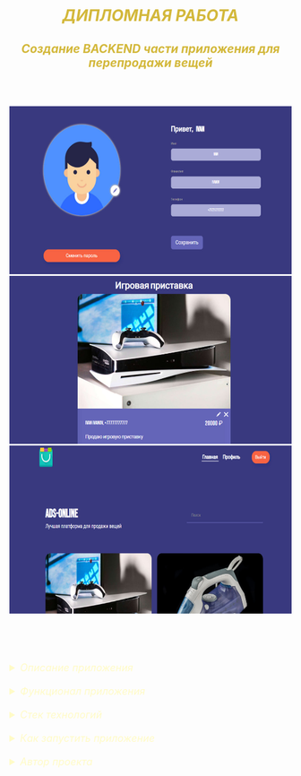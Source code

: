 [//]: # (Заголовки)
<div style="text-align: center; color: rgba(207,178,42,0.92);">

<h1>
<i> ДИПЛОМНАЯ РАБОТА </i>
</h1>

<h2>
<i> Создание BACKEND части приложения для перепродажи вещей </i>
</h2>

<br> <br>

</div>

[//]: # (Изображения)
<div style="text-align: center">

<img src="1.jpg" alt="Скриншот приложения" width="620" height="300"/>
<img src="2.jpg" alt="Скриншот приложения" width="620" height="300"/>
<img src="3.jpg" alt="Скриншот приложения" width="620" height="300"/>

<br> <br>

</div>

[//]: # (Тело)
<div style="font-size: large; color: #fffbc7;">

<br>

[//]: # (Описание)
<details>

<br> 

<summary>
<i> Описание приложения </i>
</summary>

<ul>

<li>

<span style="font-size: smaller; color: #6fbbac;">
<i> Приложение предназначено для опубликования авторизованными пользователями объявлений для последующей их перепродажи </i>
</span>

</li>

</ul>

</details>

<br>

[//]: # (Функионал)
<details>

<br> 

<summary>
<i> Функционал приложения </i>
</summary>

<ul>

<div style="font-size: large; color: #fffbc7;">

[//]: # (Регистрация)
<li>
<i> Регистрация </i>
</li>

[//]: # (Авторизация)
<li>
<i> Авторизация </i>
</li>

[//]: # (Пользователи)
<li>

<details>

<br> 

<summary>
<i> Пользователи </i>
</summary>

<ul>

<div style="font-size: smaller; color: #6fbbac;">

<li>
<i> Получение информации об авторизованном пользователе </i>
</li>

<li>
<i> Обновление пароля </i>
</li>

<li>
<i> Обновление информации об авторизованном пользователе </i>
</li>

<li>
<i> Обновление аватара авторизованного пользователя </i>
</li>

</div>

</ul>

</details>

</li>

[//]: # (Объявления)
<li>

<details>

<br> 

<summary>
<i> Объявления </i>
</summary>

<ul>

<div style="font-size: smaller; color: #6fbbac;">

<li>
<i> Получение всех объявлений </i>
</li>

<li>
<i> Добавление объявления </i>
</li>

<li>
<i> Получение информации об объявлении </i>
</li>

<li>
<i> Удаление объявления </i>
</li>

<li>
<i> Обновление информации об объявлении </i>
</li>

<li>
<i> Получение объявлений авторизованного пользователя </i>
</li>

<li>
<i> Обновление картинки объявления </i>
</li>

</div>

</ul>

</details>

</li>

[//]: # (Комментарии)
<li>

<details>

<br> 

<summary>
<i> Комментарии </i>
</summary>

<ul>

<div style="font-size: smaller; color: #6fbbac;">

<li>
<i> Получение комментариев объявления </i>
</li>

<li>
<i> Добавление комментария к объявлению </i>
</li>

<li>
<i> Удаление комментария </i>
</li>

<li>
<i> Обновление комментария </i>
</li>

</div>

</ul>

</details>

</li>

</div>

</ul>

</details>

<br>

[//]: # (Стек)
<details>

<br> 

<summary>
<i> Стек технологий </i>
</summary>

<ul>

<div style="font-size: smaller; color: #6fbbac;">

<li>
<i> Java 11 </i>
</li>

<li>
<i> Spring 2.7.15 </i>
</li>

<li>
<i> Maven </i>
</li>

<li>
<i> Tomcat </i>
</li>

<li>
<i> Spring Boot </i>
</li>

<li>
<i> Spring Web </i>
</li>

<li>
<i> Spring Security </i>
</li>

<li>
<i> Spring Validation </i>
</li>

<li>
<i> Spring AOP </i>
</li>

<li>
<i> Spring Test </i>
</li>

<li>
<i> Hibernate (JPA) </i>
</li>

<li>
<i> PostgreSQL </i>
</li>

<li>
<i> Lombok </i>
</li>

<li>
<i> Liquibase </i>
</li>

<li>
<i> Swagger UI </i>
</li>

<li>
<i> H2 </i>
</li>

<li>
<i> JUnit </i>
</li>

<li>
<i> Mockito </i>
</li>

</div>

</ul>

</details>

<br>

[//]: # (Запуск)
<details>

<br> 

<summary>
<i> Как запустить приложение </i>
</summary>

<ol>

<div style="font-size: smaller; color: #6fbbac;">

<li>
<i> Скачать <a href="https://github.com/IVANPOTEMKIN/Graduate-Work/tree/master"> репозиторий </a> и открыть проект в IntelliJ IDEA </i>
</li>

<li>
<i> Подключить к проекту БД </i>
</li>

<li>
<i> Запустить frontend Docker с помощью команды: </i>

<br>

<blockquote> docker run -p 3000:3000 --rm ghcr.io/dmitry-bizin/front-react-avito:v1.21 </blockquote>

</li>

<li>
<i> Запустить проект </i>
</li>

<li>
<i> Перейти по <a href="http://localhost:3000"> адресу </a> </i>
</li>

</div>

</ol>

</details>

<br>

[//]: # (Автор)
<details>

<br> 

<summary>
<i> Автор проекта </i>
</summary>

<ul>

<li>

<span style="font-size: smaller; color: #6fbbac">

[<i> Иван Потемкин </i>](https://github.com/IVANPOTEMKIN)

</span>

</li>

</ul>

</details>

</div>